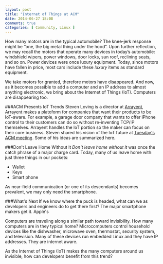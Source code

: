 ```yaml
---
layout: post
title: "Internet of Things at ACM"
date: 2014-06-27 18:08
comments: true
categories: [ Community, Linux ]
---
```

How many motors are in the typical automobile? The knee-jerk response might be “one, the big metal thing under the hood”. Upon further reflection, we may recall the motors that operate many devices in today’s automobile: windshield wipers, power windows, door locks, sun roof, reclining seats, and so on. Power devices were once luxury equipment. Today, since motors have fallen in price, most cars include these _luxury_ items as standard equipment.

We take motors for granted, therefore motors have disappeared. And now, as it becomes possible to add a computer and an IP address to almost anything electronic, we bring about the Internet of Things (IoT). Computers are disappearing too.
<!--more-->
###ACM Presents IoT Trends
Steven Loving is a director at [Arrayent](http://www.arrayent.com/), Arrayent makes a platoform for companies that want their products to be IoT-aware. For example, a garage door company that wants to offer iPhone control to their customers can do so without re-inventing TCP/IP themselves. Arrayent handles the IoT portion so the maker can focus on their core business. Steven shared his vision of the IoT future at [Tuesday's ACM meeting](http://www.meetup.com/chicagoacm/events/184091062/). Some of his ideas are summarized here.

###Don't Leave Home Without It
_Don't leave home without it_ was once the catch phrase of a major charge card. Today, many of us leave home with just three things in our pockets:

* Wallet
* Keys
* Smart phone

As near-field communication (or one of its descendants) becomes prevalent, we may only need the smartphone. 



###What's Next
If we know where the puck is headed, what can we as developers and engineers do to get there first? The major smartphone makers get it. Apple's





Computers are traveling along a similar path toward invisibility. How many computers are in they typical home? Microcomputers control household devices  like the dishwasher, microwave oven, thermostat, security system, and television. Many of these devices run embedded Linux and they have IP addresses. They are internet aware. 

As the Internet of Things (IoT) makes the many computers around us invisible, how can developers benefit from this trend?



